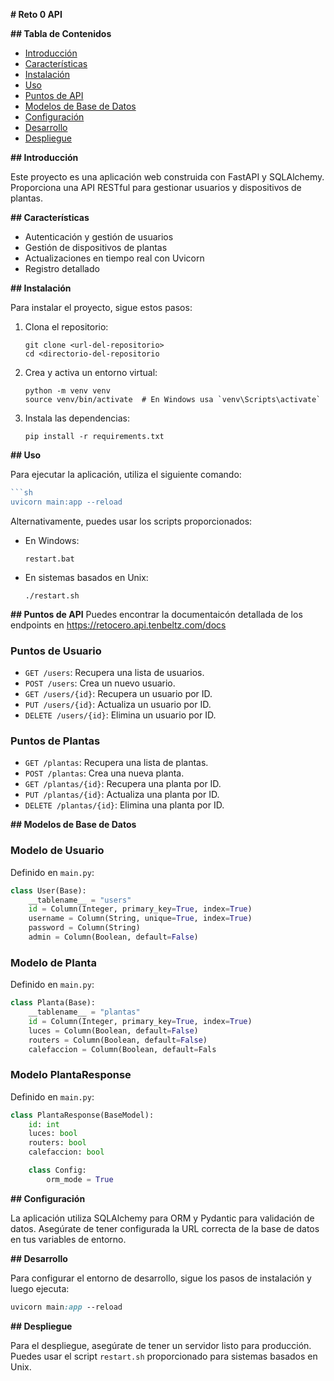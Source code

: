 **# Reto 0 API**

**## Tabla de Contenidos**

- [Introducción](https://www.notion.so/Backend-997afc02fea84098843a3f479b57e961?pvs=21)
- [Características](https://www.notion.so/Backend-997afc02fea84098843a3f479b57e961?pvs=21)
- [Instalación](https://www.notion.so/Backend-997afc02fea84098843a3f479b57e961?pvs=21)
- [Uso](https://www.notion.so/Backend-997afc02fea84098843a3f479b57e961?pvs=21)
- [Puntos de API](https://www.notion.so/Backend-997afc02fea84098843a3f479b57e961?pvs=21)
- [Modelos de Base de Datos](https://www.notion.so/Backend-997afc02fea84098843a3f479b57e961?pvs=21)
- [Configuración](https://www.notion.so/Backend-997afc02fea84098843a3f479b57e961?pvs=21)
- [Desarrollo](https://www.notion.so/Backend-997afc02fea84098843a3f479b57e961?pvs=21)
- [Despliegue](https://www.notion.so/Backend-997afc02fea84098843a3f479b57e961?pvs=21)

**## Introducción**

Este proyecto es una aplicación web construida con FastAPI y SQLAlchemy. Proporciona una API RESTful para gestionar usuarios y dispositivos de plantas.

**## Características**

- Autenticación y gestión de usuarios
- Gestión de dispositivos de plantas
- Actualizaciones en tiempo real con Uvicorn
- Registro detallado

**## Instalación**

Para instalar el proyecto, sigue estos pasos:

1. Clona el repositorio:
    
    ```
    git clone <url-del-repositorio>
    cd <directorio-del-repositorio
    ```
    
2. Crea y activa un entorno virtual:
    
    ```
    python -m venv venv
    source venv/bin/activate  # En Windows usa `venv\Scripts\activate`
    
    ```
    
3. Instala las dependencias:
    
    ```
    pip install -r requirements.txt
    ```
    

**## Uso**

Para ejecutar la aplicación, utiliza el siguiente comando:

```go
```sh
uvicorn main:app --reload
```

Alternativamente, puedes usar los scripts proporcionados:

- En Windows:
    
    `restart.bat`
    
- En sistemas basados en Unix:
    
    `./restart.sh`
    

**## Puntos de API**
Puedes encontrar la documentaicón detallada de los endpoints en https://retocero.api.tenbeltz.com/docs
### Puntos de Usuario

- `GET /users`: Recupera una lista de usuarios.
- `POST /users`: Crea un nuevo usuario.
- `GET /users/{id}`: Recupera un usuario por ID.
- `PUT /users/{id}`: Actualiza un usuario por ID.
- `DELETE /users/{id}`: Elimina un usuario por ID.

### Puntos de Plantas

- `GET /plantas`: Recupera una lista de plantas.
- `POST /plantas`: Crea una nueva planta.
- `GET /plantas/{id}`: Recupera una planta por ID.
- `PUT /plantas/{id}`: Actualiza una planta por ID.
- `DELETE /plantas/{id}`: Elimina una planta por ID.

**## Modelos de Base de Datos**

### Modelo de Usuario

Definido en `main.py`:

```python
class User(Base):
    __tablename__ = "users"
    id = Column(Integer, primary_key=True, index=True)
    username = Column(String, unique=True, index=True)
    password = Column(String)
    admin = Column(Boolean, default=False)
```

### Modelo de Planta

Definido en `main.py`:

```python
class Planta(Base):
    __tablename__ = "plantas"
    id = Column(Integer, primary_key=True, index=True)
    luces = Column(Boolean, default=False)
    routers = Column(Boolean, default=False)
    calefaccion = Column(Boolean, default=Fals
```

### Modelo PlantaResponse

Definido en `main.py`:

```python
class PlantaResponse(BaseModel):
    id: int
    luces: bool
    routers: bool
    calefaccion: bool

    class Config:
        orm_mode = True
```

**## Configuración**

La aplicación utiliza SQLAlchemy para ORM y Pydantic para validación de datos. Asegúrate de tener configurada la URL correcta de la base de datos en tus variables de entorno.

**## Desarrollo**

Para configurar el entorno de desarrollo, sigue los pasos de instalación y luego ejecuta:

```css
uvicorn main:app --reload
```

**## Despliegue**

Para el despliegue, asegúrate de tener un servidor listo para producción. Puedes usar el script `restart.sh` proporcionado para sistemas basados en Unix.
